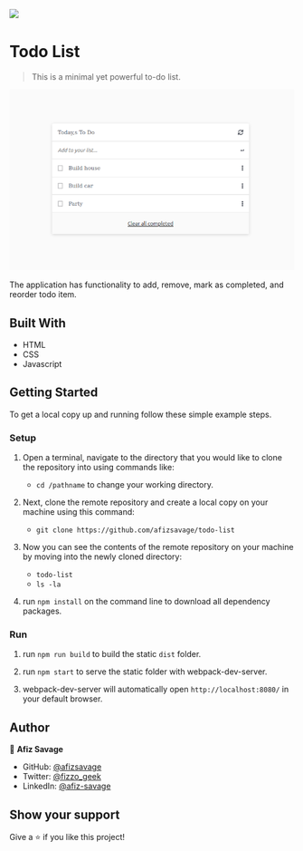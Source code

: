 ![](https://img.shields.io/badge/Microverse-blueviolet)

# Todo List

> This is a minimal yet powerful to-do list.

![screenshot](./src/assets/app_screenshot.png)

The application has functionality to add, remove, mark as completed, and reorder todo item.

## Built With

- HTML
- CSS
- Javascript

## Getting Started

To get a local copy up and running follow these simple example steps.

### Setup

1.  Open a terminal, navigate to the directory that you would like to clone the repository into using commands like:

    - `cd /pathname` to change your working directory.

2.  Next, clone the remote repository and create a local copy on your machine using this command:

    - `git clone https://github.com/afizsavage/todo-list`

3.  Now you can see the contents of the remote repository on your machine by moving into the newly cloned directory:

    - `todo-list`
    - `ls -la`

4.  run `npm install` on the command line to download all dependency packages.

### Run

1. run `npm run build` to build the static `dist` folder.

2. run `npm start` to serve the static folder with webpack-dev-server.

3. webpack-dev-server will automatically open `http://localhost:8080/` in your default browser.

## Author

👤 **Afiz Savage**

- GitHub: [@afizsavage](https://github.com/afizsavage)
- Twitter: [@fizzo_geek](https://twitter.com/fizzo_geek)
- LinkedIn: [@afiz-savage](https://www.linkedin.com/in/afiz-savage-3b91a21ba/)

## Show your support

Give a ⭐️ if you like this project!
